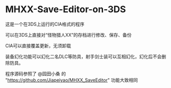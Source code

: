 # MHXX-Save-Editor-on-3DS


这是一个在3DS上运行的CIA格式的程序

可以在3DS上直接对“怪物猎人XX”的存档进行修改、保存、备份

CIA可以直接覆盖更新，无须卸载

装备幻化功能可以幻化二名DLC等防具，射手剑士装可以互相幻化，幻化后不会删除防具。

程序源码参照了 @园田小桑 的 "https://github.com/Jiapeiyao/MHXX_SaveEditor" 功能大致相同
